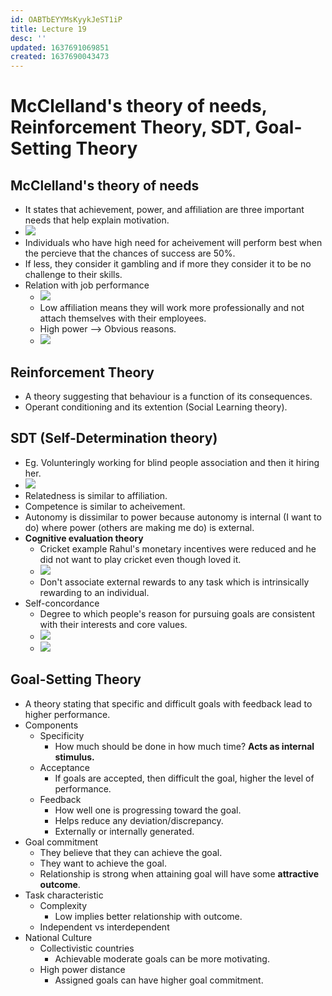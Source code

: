 ```yaml
---
id: OABTbEYYMsKyykJeST1iP
title: Lecture 19
desc: ''
updated: 1637691069851
created: 1637690043473
---
```


# McClelland's theory of needs, Reinforcement Theory, SDT, Goal-Setting Theory

## McClelland's theory of needs
* It states that achievement, power, and affiliation are three important needs that help explain motivation.
* ![](/assets/images/2021-11-23-23-27-54.png)
* Individuals who have high need for acheivement will perform best when the percieve that the chances of success are 50%.
* If less, they consider it gambling and if more they consider it to be no challenge to their skills.
* Relation with job performance
    * ![](/assets/images/2021-11-23-23-31-01.png)
    * Low affiliation means they will work more professionally and not attach themselves with their employees.
    * High power --> Obvious reasons.
    * ![](/assets/images/2021-11-23-23-32-57.png)

## Reinforcement Theory
* A theory suggesting that behaviour is a function of its consequences.
* Operant conditioning and its extention (Social Learning theory).

## SDT (Self-Determination theory)
* Eg. Volunteringly working for blind people association and then it hiring her.
* ![](/assets/images/2021-11-23-23-37-38.png)
* Relatedness is similar to affiliation.
* Competence is similar to acheivement.
* Autonomy is dissimilar to power because autonomy is internal (I want to do) where power (others are making me do) is external.
* **Cognitive evaluation theory**
    * Cricket example Rahul's monetary incentives were reduced and he did not want to play cricket even though loved it.
    *  ![](/assets/images/2021-11-23-23-44-18.png)
    * Don't associate external rewards to any task which is intrinsically rewarding to an individual.
* Self-concordance
    * Degree to which people's reason for pursuing goals are consistent with their interests and core values.
    * ![](/assets/images/2021-11-23-23-57-07.png)
    * ![](/assets/images/2021-11-23-23-58-14.png)

## Goal-Setting Theory
* A theory stating that specific and difficult goals with feedback lead to higher performance.
* Components
    * Specificity
        * How much should be done in how much time? **Acts as internal stimulus.**
    * Acceptance
        * If goals are accepted, then difficult the goal, higher the level of performance.
    * Feedback
        * How well one is progressing toward the goal.
        * Helps reduce any deviation/discrepancy.
        * Externally or internally generated.
* Goal commitment
    * They believe that they can achieve the goal.
    * They want to achieve the goal.
    * Relationship is strong when attaining goal will have some **attractive outcome**.
* Task characteristic
    * Complexity
        * Low implies better relationship with outcome.
    * Independent vs interdependent
* National Culture
    * Collectivistic countries
        * Achievable moderate goals can be more motivating.
    * High power distance
        * Assigned goals can have higher goal commitment.